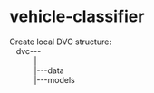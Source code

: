# vehicle-classifier
<p>Create local DVC structure:<br>
&nbsp;&nbsp;&nbsp;dvc---<br>
&nbsp;&nbsp;&nbsp;&nbsp;&nbsp;&nbsp;&nbsp;&nbsp;&nbsp;&nbsp;&nbsp;|<br>
&nbsp;&nbsp;&nbsp;&nbsp;&nbsp;&nbsp;&nbsp;&nbsp;&nbsp;&nbsp;&nbsp;|---data<br> 
&nbsp;&nbsp;&nbsp;&nbsp;&nbsp;&nbsp;&nbsp;&nbsp;&nbsp;&nbsp;&nbsp;|---models<br>
</p>
